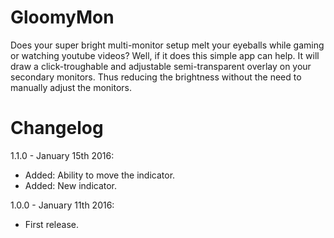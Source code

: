 # GloomyMon

Does your super bright multi-monitor setup melt your eyeballs while gaming or watching youtube videos? Well, if it does this simple app can help. It will draw a click-troughable and adjustable semi-transparent overlay on your secondary monitors. Thus reducing the brightness without the need to manually adjust the monitors.

# Changelog

1.1.0 - January 15th 2016:
* Added: Ability to move the indicator.
* Added: New indicator.

1.0.0 - January 11th 2016:
* First release.
